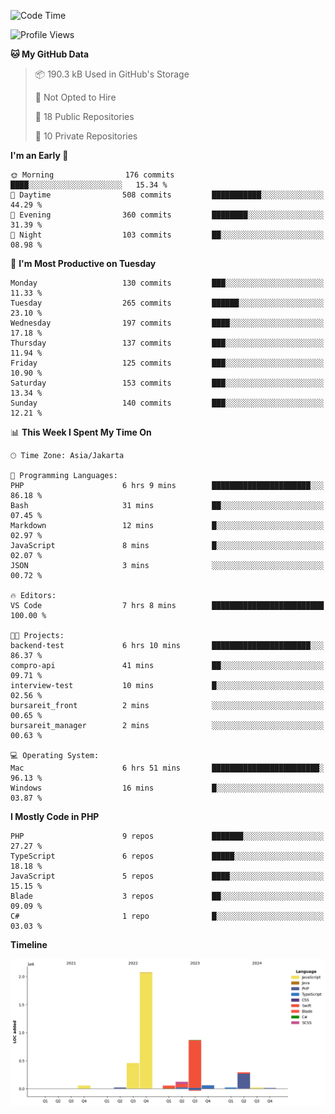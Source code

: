 <!--START_SECTION:waka-->
![Code Time](http://img.shields.io/badge/Code%20Time-525%20hrs%2017%20mins-blue)

![Profile Views](http://img.shields.io/badge/Profile%20Views-2-blue)

**🐱 My GitHub Data** 

> 📦 190.3 kB Used in GitHub's Storage 
 > 
> 🚫 Not Opted to Hire
 > 
> 📜 18 Public Repositories 
 > 
> 🔑 10 Private Repositories 
 > 
**I'm an Early 🐤** 

```text
🌞 Morning                176 commits         ████░░░░░░░░░░░░░░░░░░░░░   15.34 % 
🌆 Daytime                508 commits         ███████████░░░░░░░░░░░░░░   44.29 % 
🌃 Evening                360 commits         ████████░░░░░░░░░░░░░░░░░   31.39 % 
🌙 Night                  103 commits         ██░░░░░░░░░░░░░░░░░░░░░░░   08.98 % 
```
📅 **I'm Most Productive on Tuesday** 

```text
Monday                   130 commits         ███░░░░░░░░░░░░░░░░░░░░░░   11.33 % 
Tuesday                  265 commits         ██████░░░░░░░░░░░░░░░░░░░   23.10 % 
Wednesday                197 commits         ████░░░░░░░░░░░░░░░░░░░░░   17.18 % 
Thursday                 137 commits         ███░░░░░░░░░░░░░░░░░░░░░░   11.94 % 
Friday                   125 commits         ███░░░░░░░░░░░░░░░░░░░░░░   10.90 % 
Saturday                 153 commits         ███░░░░░░░░░░░░░░░░░░░░░░   13.34 % 
Sunday                   140 commits         ███░░░░░░░░░░░░░░░░░░░░░░   12.21 % 
```


📊 **This Week I Spent My Time On** 

```text
🕑︎ Time Zone: Asia/Jakarta

💬 Programming Languages: 
PHP                      6 hrs 9 mins        ██████████████████████░░░   86.18 % 
Bash                     31 mins             ██░░░░░░░░░░░░░░░░░░░░░░░   07.45 % 
Markdown                 12 mins             █░░░░░░░░░░░░░░░░░░░░░░░░   02.97 % 
JavaScript               8 mins              █░░░░░░░░░░░░░░░░░░░░░░░░   02.07 % 
JSON                     3 mins              ░░░░░░░░░░░░░░░░░░░░░░░░░   00.72 % 

🔥 Editors: 
VS Code                  7 hrs 8 mins        █████████████████████████   100.00 % 

🐱‍💻 Projects: 
backend-test             6 hrs 10 mins       ██████████████████████░░░   86.37 % 
compro-api               41 mins             ██░░░░░░░░░░░░░░░░░░░░░░░   09.71 % 
interview-test           10 mins             █░░░░░░░░░░░░░░░░░░░░░░░░   02.56 % 
bursareit_front          2 mins              ░░░░░░░░░░░░░░░░░░░░░░░░░   00.65 % 
bursareit_manager        2 mins              ░░░░░░░░░░░░░░░░░░░░░░░░░   00.63 % 

💻 Operating System: 
Mac                      6 hrs 51 mins       ████████████████████████░   96.13 % 
Windows                  16 mins             █░░░░░░░░░░░░░░░░░░░░░░░░   03.87 % 
```

**I Mostly Code in PHP** 

```text
PHP                      9 repos             ███████░░░░░░░░░░░░░░░░░░   27.27 % 
TypeScript               6 repos             █████░░░░░░░░░░░░░░░░░░░░   18.18 % 
JavaScript               5 repos             ████░░░░░░░░░░░░░░░░░░░░░   15.15 % 
Blade                    3 repos             ██░░░░░░░░░░░░░░░░░░░░░░░   09.09 % 
C#                       1 repo              █░░░░░░░░░░░░░░░░░░░░░░░░   03.03 % 
```



**Timeline**

![Lines of Code chart](https://raw.githubusercontent.com/brstreet2/brstreet2/main/assets/bar_graph.png)


<!--END_SECTION:waka-->
